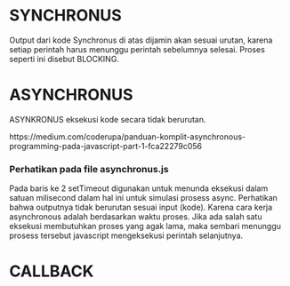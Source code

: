 <h1>SYNCHRONUS</h1>
<p>Output dari kode Synchronus di atas dijamin akan sesuai urutan, karena setiap perintah harus menunggu perintah sebelumnya selesai. Proses seperti ini disebut BLOCKING.</p>

<h1>ASYNCHRONUS</h1>
<p>ASYNKRONUS eksekusi kode secara tidak berurutan.</p>
<p>https://medium.com/coderupa/panduan-komplit-asynchronous-programming-pada-javascript-part-1-fca22279c056</p>

<h3>Perhatikan pada file asynchronus.js</h3>
<p>Pada baris ke 2 setTimeout digunakan untuk menunda eksekusi dalam satuan milisecond dalam hal ini untuk simulasi prosess async.
Perhatikan bahwa outputnya tidak berurutan sesuai input (kode). Karena cara kerja asynchronous adalah berdasarkan waktu proses. Jika ada salah satu eksekusi membutuhkan proses yang agak lama, maka sembari menunggu prosess tersebut javascript mengeksekusi perintah selanjutnya.</p>

<h1>CALLBACK</h1>
<p></p>


